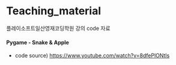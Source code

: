 # Teaching_material
플레이소프트일산영재코딩학원 강의 code 자료


#### Pygame - Snake & Apple ####

* code source) https://www.youtube.com/watch?v=8dfePlONtls
